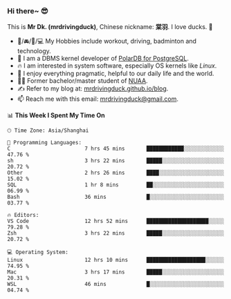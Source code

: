 ### Hi there~ 😎

This is **Mr Dk. (mrdrivingduck)**, Chinese nickname: **棠羽**. I love ducks. 🦆

- 💪/🚘/🏸/💻 My Hobbies include workout, driving, badminton and technology.
- 🍊 I am a DBMS kernel developer of [PolarDB for PostgreSQL](https://github.com/ApsaraDB/PolarDB-for-PostgreSQL).
- 🔥 I am interested in system software, especially OS kernels like *Linux*.
- 🔧 I enjoy everything pragmatic, helpful to our daily life and the world.
- 👨‍🎓 Former bachelor/master student of [NUAA](https://en.wikipedia.org/wiki/Nanjing_University_of_Aeronautics_and_Astronautics).
- ✍ Refer to my blog at: [mrdrivingduck.github.io/blog](https://mrdrivingduck.github.io/blog/).
- 📫 Reach me with this email: [mrdrivingduck@gmail.com](mailto:mrdrivingduck@gmail.com).

<!--START_SECTION:waka-->
📊 **This Week I Spent My Time On** 

```text
🕑︎ Time Zone: Asia/Shanghai

💬 Programming Languages: 
C                        7 hrs 45 mins       ████████████░░░░░░░░░░░░░   47.76 % 
sh                       3 hrs 22 mins       █████░░░░░░░░░░░░░░░░░░░░   20.72 % 
Other                    2 hrs 26 mins       ████░░░░░░░░░░░░░░░░░░░░░   15.02 % 
SQL                      1 hr 8 mins         ██░░░░░░░░░░░░░░░░░░░░░░░   06.99 % 
Bash                     36 mins             █░░░░░░░░░░░░░░░░░░░░░░░░   03.77 % 

🔥 Editors: 
VS Code                  12 hrs 52 mins      ████████████████████░░░░░   79.28 % 
Zsh                      3 hrs 22 mins       █████░░░░░░░░░░░░░░░░░░░░   20.72 % 

💻 Operating System: 
Linux                    12 hrs 10 mins      ███████████████████░░░░░░   74.95 % 
Mac                      3 hrs 17 mins       █████░░░░░░░░░░░░░░░░░░░░   20.31 % 
WSL                      46 mins             █░░░░░░░░░░░░░░░░░░░░░░░░   04.74 % 
```


<!--END_SECTION:waka-->

<!-- ![Mr Dk.'s GitHub Stats](https://github-readme-stats.vercel.app/api?username=mrdrivingduck&count_private&show_icons=true&theme=buefy) -->

<!-- ![Most Used Languages](https://github-readme-stats.vercel.app/api/top-langs/?username=mrdrivingduck&exclude_repo=mips32-CPU,snort-tcp-socket&theme=buefy&layout=compact&langs_count=10) -->


<!--
**mrdrivingduck/mrdrivingduck** is a ✨ _special_ ✨ repository because its `README.md` (this file) appears on your GitHub profile.

Here are some ideas to get you started:

- 🔭 I’m currently working on ...
- 🌱 I’m currently learning ...
- 👯 I’m looking to collaborate on ...
- 🤔 I’m looking for help with ...
- 💬 Ask me about ...
- 📫 How to reach me: ...
- 😄 Pronouns: ...
- ⚡ Fun fact: ...
-->
